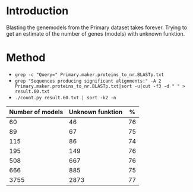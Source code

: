# Introduction
Blasting the genemodels from the Primary dataset takes forever. Trying to get an estimate of the number of genes (models) with unknown funktion.

# Method

* `grep -c "Query=" Primary.maker.proteins_to_nr.BLASTp.txt`
* `grep "Sequences producing significant alignments:" -A 2 Primary.maker.proteins_to_nr.BLASTp.txt|sort -u|cut -f3 -d " " > result.60.txt`
* `./count.py result.60.txt | sort -k2 -n`

Number of models | Unknown funktion | %  |
-----------------|------------------|----|
60		 | 46		    | 76 |
89		 | 67		    | 75 |
115		 | 86		    | 74 |
195		 | 149		    | 76 |
508		 | 667		    | 76 |
666		 | 885		    | 75 |
3755		 | 2873		    | 77 |


